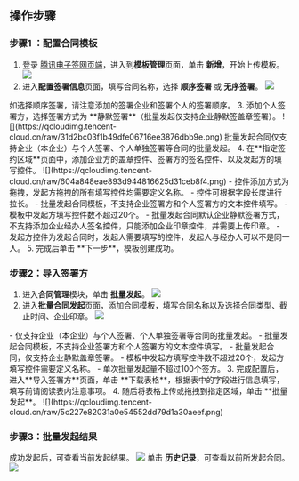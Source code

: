 ## 操作步骤
### 步骤1 ：配置合同模板
1. 登录 [腾讯电子签网页端](https://ess.tencent.cn/login?redirect_url=https%3A%2F%2Fess.tencent.cn%2F)，进入到**模板管理**页面，单击 **新增**，开始上传模板。
![](https://qcloudimg.tencent-cloud.cn/raw/f8c4ba0aeb642aa97ae66b5618115683.png)
2. 进入**配置签署信息**页面，填写合同名称，选择 **顺序签署** 或 **无序签署**。
![](https://qcloudimg.tencent-cloud.cn/raw/39fb742ec04ab9b4d7bc52a2d2ff401d.png)
<dx-alert infotype="notice" title="">
如选择顺序签署，请注意添加的签署企业和签署个人的签署顺序。
</dx-alert>
3. 添加个人签署方，选择签署方式为 **静默签署**（批量发起仅支持企业静默签盖章签署）。
![](https://qcloudimg.tencent-cloud.cn/raw/31d2bc03f1b49dfe06716ee3876dbb9e.png)
<dx-alert infotype="notice" title="">
批量发起合同仅支持企业（本企业）与个人签署、个人单独签署等合同的批量发起。
</dx-alert>
4. 在**指定签约区域**页面中，添加企业方的盖章控件、签署方的签名控件、以及发起方的填写控件。
![](https://qcloudimg.tencent-cloud.cn/raw/604a848eae893d944816625d31ceb8f4.png)
<dx-alert infotype="explain" title="">
- 控件添加方式为拖拽，发起方拖拽的所有填写控件均需要定义名称。
- 控件可根据字段长度进行拉长。
- 批量发起合同模板，不支持企业签署方和个人签署方的文本控件填写。
- 模板中发起方填写控件数不超过20个。
- 批量发起合同默认企业静默签署方式，不支持添加企业经办人签名控件，只能添加企业印章控件，并需要上传印章。
- 发起方控件为发起合同时，发起人需要填写的控件，发起人与经办人可以不是同一人。
</dx-alert>
5. 完成后单击 **下一步**，模板创建成功。

### 步骤2：导入签署方
1. 进入**合同管理**模块，单击 **批量发起**。
![](https://qcloudimg.tencent-cloud.cn/raw/e10c4f67ee47f3a85c9190aae37614b6.png)
2. 进入**批量合同发起**页面，添加合同模板，填写合同名称以及选择合同类型、截止时间、企业印章。
![](https://qcloudimg.tencent-cloud.cn/raw/29d3905feef3c623ef29130c1770bbcd.png)
<dx-alert infotype="explain" title="说明">
- 仅支持企业（本企业）与个人签署、个人单独签署等合同的批量发起。
- 批量发起合同模板，不支持企业签署方和个人签署方的文本控件填写。
- 批量发起合同，仅支持企业静默盖章签署。
- 模板中发起方填写控件数不超过20个，发起方填写控件需要定义名称。
- 单次批量发起量不超过100个签方。
</dx-alert>
3. 完成配置后，进入**导入签署方**页面，单击 **下载表格**，根据表中的字段进行信息填写，填写前请阅读表内注意事项。
4. 随后将表格上传或拖拽到指定区域，单击 **批量发起**。
![](https://qcloudimg.tencent-cloud.cn/raw/5c227e82031a0e54552dd79d1a30aeef.png)

### 步骤3：批量发起结果
成功发起后，可查看当前发起结果。
![](https://qcloudimg.tencent-cloud.cn/raw/f96ddc73845f8aa2fda606079179be0b.png)
单击 **历史记录**，可查看以前所发起合同。
![](https://qcloudimg.tencent-cloud.cn/raw/54fcd74d4e94e20271a639e30ad775f3.png)
